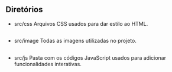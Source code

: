 ## Diretórios 
- src/css
Arquivos CSS usados para dar estilo ao HTML.
##
* src/image
Todas as imagens utilizadas no projeto.
##
- src/js
Pasta com os códigos JavaScript usados para adicionar funcionalidades interativas.
